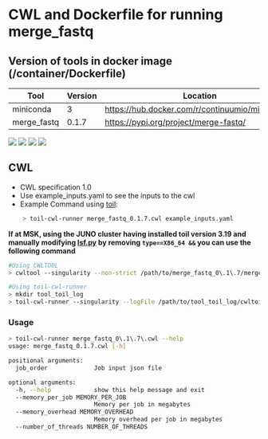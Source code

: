 # CWL and Dockerfile for running merge_fastq

## Version of tools in docker image (/container/Dockerfile)

| Tool | Version | Location |
|--- |--- |--- |
| miniconda   | 3 | <https://hub.docker.com/r/continuumio/miniconda3> |
| merge_fastq   | 0.1.7   |  <https://pypi.org/project/merge-fastq/> |

[![](https://images.microbadger.com/badges/version/mskaccess/merge_fastq:0.6.1.svg)](https://microbadger.com/images/mskaccess/merge_fastq:0.6.1 "Get your own version badge on microbadger.com") [![](https://images.microbadger.com/badges/image/mskaccess/merge_fastq:0.6.1.svg)](https://microbadger.com/images/mskaccess/merge_fastq:0.6.1 "Get your own image badge on microbadger.com") [![](https://images.microbadger.com/badges/commit/mskaccess/merge_fastq:0.6.1.svg)](https://microbadger.com/images/mskaccess/merge_fastq:0.6.1 "Get your own commit badge on microbadger.com") [![](https://images.microbadger.com/badges/license/mskaccess/merge_fastq:0.6.1.svg)](https://microbadger.com/images/mskaccess/merge_fastq:0.6.1 "Get your own license badge on microbadger.com")

## CWL

- CWL specification 1.0
- Use example_inputs.yaml to see the inputs to the cwl
- Example Command using [toil](https://toil.readthedocs.io):

```bash
    > toil-cwl-runner merge_fastq_0.1.7.cwl example_inputs.yaml
```

**If at MSK, using the JUNO cluster having installed toil version 3.19 and manually modifying [lsf.py](https://github.com/DataBiosphere/toil/blob/releases/3.19.0/src/toil/batchSystems/lsf.py#L170) by removing `type==X86_64 &&` you can use the following command**

```bash
#Using CWLTOOL
> cwltool --singularity --non-strict /path/to/merge_fastq_0\.1\.7/merge_fastq_0\.1\.7\.cwl /path/to/inputs.yaml

#Using toil-cwl-runner
> mkdir tool_toil_log
> toil-cwl-runner --singularity --logFile /path/to/tool_toil_log/cwltoil.log  --jobStore /path/to/tool_jobStore --batchSystem lsf --workDir /path/to/tool_toil_log --outdir . --writeLogs /path/to/tool_toil_log --logLevel DEBUG --stats --retryCount 2 --disableCaching --maxLogFileSize 20000000000 /path/to/merge_fastq_0\.1\.7/merge_fastq_0\.1\.7\.cwl /path/to/inputs.yaml > tool_toil.stdout 2> tool_toil.stderr &
```

### Usage

```bash
> toil-cwl-runner merge_fastq_0\.1\.7\.cwl --help
usage: merge_fastq_0.1.7.cwl [-h]

positional arguments:
  job_order             Job input json file

optional arguments:
  -h, --help            show this help message and exit
  --memory_per_job MEMORY_PER_JOB
                        Memory per job in megabytes
  --memory_overhead MEMORY_OVERHEAD
                        Memory overhead per job in megabytes
  --number_of_threads NUMBER_OF_THREADS
  
```
